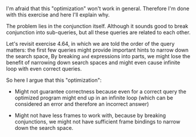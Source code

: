 I'm afraid that this "optimization" won't work
in general. Therefore I'm done with this exercise and
here I'll explain why.

The problem lies in the conjunction itself. Although it sounds good to
break conjunction into sub-queries, but all these queries are related to each other.

Let's revisit exercise 4.64, in which we are told the order of the query matters:
the first few queries might provide important hints to narrow down the search space,
By breaking `and` expressions into parts, we might lose the benefit of narrowing down
search spaces and might even cause infinite loop with even correct queries.

So here I argue that this "optimization":

* Might not guarantee correctness because even for a correct query
the optimized program might end up in an infinite loop (which can be considered an error
and therefore an incorrect answer)

* Might not have less frames to work with, because by breaking conjunctions,
we might not have sufficient frame bindings to narrow down the search space.
